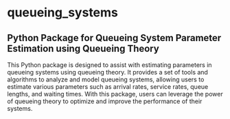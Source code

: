 # queueing_systems

## Python Package for Queueing System Parameter Estimation using Queueing Theory

This Python package is designed to assist with estimating parameters in queueing systems using queueing theory. It provides a set of tools and algorithms to analyze and model queueing systems, allowing users to estimate various parameters such as arrival rates, service rates, queue lengths, and waiting times. With this package, users can leverage the power of queueing theory to optimize and improve the performance of their systems.
